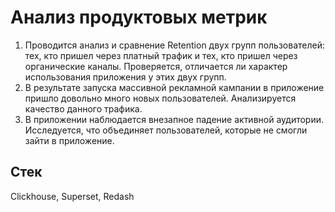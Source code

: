 # Анализ продуктовых метрик

1. Проводится анализ и сравнение Retention двух групп пользователей:  тех, кто пришел через платный трафик и тех, кто пришел через органические каналы. 
Проверяется, отличается ли характер использования приложения у этих двух групп. 
2. В результате запуска массивной рекламной кампании в приложение пришло довольно много новых пользователей. Анализируется качество данного трафика. 
3. В приложении наблюдается внезапное падение активной аудитории. Исследуется, что объединяет пользователей, которые не смогли зайти в приложение.  

## Стек

Clickhouse, Superset, Redash